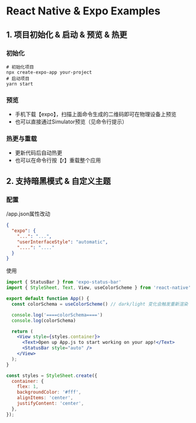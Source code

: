 # React Native & Expo Examples

## 1. 项目初始化 & 启动 & 预览 & 热更

### 初始化

```shell
# 初始化项目
npx create-expo-app your-project
# 启动项目
yarn start
```

### 预览

* 手机下载【expo】，扫描上面命令生成的二维码即可在物理设备上预览
* 也可以直接通过Simulator预览（见命令行提示）

### 热更与重载

* 更新代码后自动热更
* 也可以在命令行按【r】重载整个应用

## 2. 支持暗黑模式 & 自定义主题

### 配置

/app.json属性改动

```json
{
  "expo": {
    "...": "...",
    "userInterfaceStyle": "automatic",
    "....": "...."
  }
}
```

使用

```jsx
import { StatusBar } from 'expo-status-bar'
import { StyleSheet, Text, View, useColorScheme } from 'react-native'

export default function App() {
  const colorSchema = useColorScheme() // dark/light 变化会触发重新渲染

  console.log('====colorSchema====')
  console.log(colorSchema)

  return (
    <View style={styles.container}>
      <Text>Open up App.js to start working on your app!</Text>
      <StatusBar style="auto" />
    </View>
  );
}

const styles = StyleSheet.create({
  container: {
    flex: 1,
    backgroundColor: '#fff',
    alignItems: 'center',
    justifyContent: 'center',
  },
});
```


